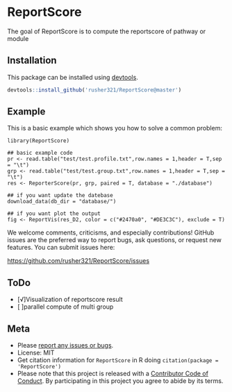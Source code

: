 
# ReportScore

<!-- badges: start -->
<!-- badges: end -->

The goal of ReportScore is to compute the reportscore of pathway or module

## Installation

This package can be installed using [devtools](http://cran.r-project.org/web/packages/devtools/index.html).

```r
devtools::install_github('rusher321/ReportScore@master')
```

## Example

This is a basic example which shows you how to solve a common problem:

```{r example}
library(ReportScore)

## basic example code
pr <- read.table("test/test.profile.txt",row.names = 1,header = T,sep = "\t")
grp <- read.table("test/test.group.txt",row.names = 1,header = T,sep = "\t")
res <- ReporterScore(pr, grp, paired = T, database = "./database")

## if you want update the datebase 
download_data(db_dir = "database/")

## if you want plot the output
fig <- ReportVis(res_D2, color = c("#2470a0", "#DE3C3C"), exclude = T)

```

We welcome comments, criticisms, and especially contributions! GitHub
issues are the preferred way to report bugs, ask questions, or request
new features. You can submit issues here:

<https://github.com/rusher321/ReportScore/issues>

ToDo 
-----

- [√]Visualization of reportscore result 
- [ ]parallel compute of multi group 


Meta
----

-   Please [report any issues or
    bugs](https://github.com/rusher321/microbiotaPair/issues).
-   License: MIT
-   Get citation information for `ReportScore` in R doing
    `citation(package = 'ReportScore')`
-   Please note that this project is released with a [Contributor Code
    of Conduct](CONDUCT.md). By participating in this project you agree
    to abide by its terms.
